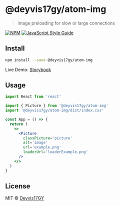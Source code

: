 # @deyvis17gy/atom-img

> image preloading for slow or large connections

[![NPM](https://img.shields.io/npm/v/@deyvis17gy/atom-img.svg)](https://www.npmjs.com/package/@deyvis17gy/atom-img) [![JavaScript Style Guide](https://img.shields.io/badge/code_style-standard-brightgreen.svg)](https://standardjs.com)

## Install

```bash
npm install --save @deyvis17gy/atom-img
```

Live Demo: [Storybook](https://static-picture-storybook.netlify.app/?path=/story/picture--picture-icon)

## Usage

```jsx
import React from 'react'

import { Picture } from '@deyvis17gy/atom-img'
import '@deyvis17gy/atom-img/dist/index.css'

const App = () => {
  return (
    <>
      <Picture
        classPicture='picture'
        alt='image'
        url='example.png'
        loaderUrl='loaderExample.png'
      />
    </>
  )
}
```

## License

MIT © [Deyvis17GY](https://github.com/Deyvis17GY)
